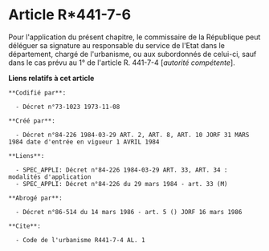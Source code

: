 # Article R*441-7-6

Pour l'application du présent chapitre, le commissaire de la République peut déléguer sa signature au responsable du service
de l'Etat dans le département, chargé de l'urbanisme, ou aux subordonnés de celui-ci, sauf dans le cas prévu au 1° de
l'article R. 441-7-4 [*autorité compétente*].

**Liens relatifs à cet article**

	**Codifié par**:

	  - Décret n°73-1023 1973-11-08

	**Créé par**:

	  - Décret n°84-226 1984-03-29 ART. 2, ART. 8, ART. 10 JORF 31 MARS 1984 date d'entrée en vigueur 1 AVRIL 1984

	**Liens**:

	  - SPEC_APPLI: Décret n°84-226 1984-03-29 ART. 33, ART. 34 : modalités d'application
	  - SPEC_APPLI: Décret n°84-226 du 29 mars 1984 - art. 33 (M)

	**Abrogé par**:

	  - Décret n°86-514 du 14 mars 1986 - art. 5 () JORF 16 mars 1986

	**Cite**:

	  - Code de l'urbanisme R441-7-4 AL. 1
